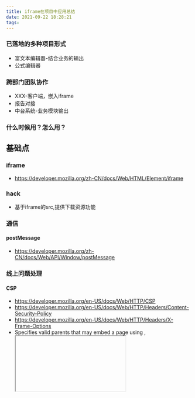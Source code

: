 ```yaml
---
title: iframe在项目中应用总结
date: 2021-09-22 18:28:21
tags:
---
```

### 已落地的多种项目形式
- 富文本编辑器-结合业务的输出
- 公式编辑器

### 跨部门团队协作
- XXX-客户端，嵌入iframe
- 报告对接
- 中台系统-业务模块输出

### 什么时候用？怎么用？

## 基础点
### iframe
- https://developer.mozilla.org/zh-CN/docs/Web/HTML/Element/iframe

### hack
- 基于iframe的src,提供下载资源功能
### 通信
#### postMessage
- https://developer.mozilla.org/zh-CN/docs/Web/API/Window/postMessage

### 线上问题处理
#### CSP
- https://developer.mozilla.org/en-US/docs/Web/HTTP/CSP
- https://developer.mozilla.org/en-US/docs/Web/HTTP/Headers/Content-Security-Policy
- https://developer.mozilla.org/en-US/docs/Web/HTTP/Headers/X-Frame-Options
- Specifies valid parents that may embed a page using <frame>, <iframe>, <object>, <embed>, or <applet>

```
# 不允许被嵌入
Content-Security-Policy: frame-ancestors 'none'
# 只允许被同源的页面嵌入
Content-Security-Policy: frame-ancestors 'self'
# 只允许被白名单内的页面嵌入
Content-Security-Policy: frame-ancestors www.example.com

# 不允许被嵌入
X-Frame-Options: deny
# 只允许被同源的页面嵌入
X-Frame-Options: sameorigin

```

### nginx
如果一个域名xxx.xxx.xxx  /abc/ 路径下部署了前端服务

- iframe 里面嵌入 xxx.xxx.xxx/abc
- 如果是xxx.xxx.xxx/abc 会被重定向，nginx , 这样会有问题，请求https，会被转为http
- Nginx 内部重定向规则会被启动，例如，当 URL 指向一个目录并且在最后没有包含“/”时，Nginx 内部会自动的做一个 301 重定向
- 需要xxx.xxx.xxx/abc/ ，这样才能匹配到，从而不被重定向


### 视频自动播放问题
https://developer.chrome.com/blog/autoplay/#iframe-delegation
如果是跨域的站点，又希望能自动播放，需要再加上这个属性